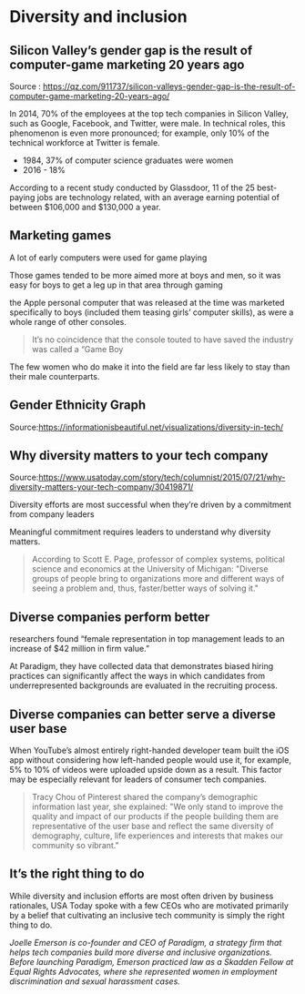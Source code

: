 # Diversity and inclusion

## Silicon Valley’s gender gap is the result of computer-game marketing 20 years ago

Source : https://qz.com/911737/silicon-valleys-gender-gap-is-the-result-of-computer-game-marketing-20-years-ago/

In 2014, 70% of the employees at the top tech companies in Silicon Valley, such as Google, Facebook, and Twitter, were male. In technical roles, this phenomenon is even more pronounced; for example, only 10% of the technical workforce at Twitter is female.

- 1984, 37% of computer science graduates were women
- 2016 - 18% 

According to a recent study conducted by Glassdoor, 11 of the 25 best-paying jobs are technology related, with an average earning potential of between $106,000 and $130,000 a year. 

## Marketing games

A lot of early computers were used for game playing

Those games tended to be more aimed more at boys and men, so it was easy for boys to get a leg up in that area through gaming

the Apple personal computer that was released at the time was marketed specifically to boys (included them teasing girls’ computer skills), as were a whole range of other consoles.

> It’s no coincidence that the console touted to have saved the industry was called a “Game Boy

The few women who do make it into the field are far less likely to stay than their male counterparts.

## Gender Ethnicity Graph
Source:https://informationisbeautiful.net/visualizations/diversity-in-tech/

## Why diversity matters to your tech company

Source:https://www.usatoday.com/story/tech/columnist/2015/07/21/why-diversity-matters-your-tech-company/30419871/

Diversity efforts are most successful when they’re driven by a commitment from company leaders

Meaningful commitment requires leaders to understand why diversity matters. 

> According to Scott E. Page, professor of complex systems, political science and economics at the University of Michigan: "Diverse groups of people bring to organizations more and different ways of seeing a problem and, thus, faster/better ways of solving it."

## Diverse companies perform better

researchers found “female representation in top management leads to an increase of $42 million in firm value.”

At Paradigm, they have collected data that demonstrates biased hiring practices can significantly affect the ways in which candidates from underrepresented backgrounds are evaluated in the recruiting process.

## Diverse companies can better serve a diverse user base 

When YouTube’s almost entirely right-handed developer team built the iOS app without considering how left-handed people would use it, for example, 5% to 10% of videos were uploaded upside down as a result. This factor may be especially relevant for leaders of consumer tech companies.

> Tracy Chou of Pinterest shared the company’s demographic information last year, she explained: "We only stand to improve the quality and impact of our products if the people building them are representative of the user base and reflect the same diversity of demography, culture, life experiences and interests that makes our community so vibrant."

## It’s the right thing to do 

While diversity and inclusion efforts are most often driven by business rationales, USA Today spoke with a few CEOs who are motivated primarily by a belief that cultivating an inclusive tech community is simply the right thing to do.


*Joelle Emerson is co-founder and CEO of Paradigm, a strategy firm that helps tech companies build more diverse and inclusive organizations. Before launching Paradigm, Emerson practiced law as a Skadden Fellow at Equal Rights Advocates, where she represented women in employment discrimination and sexual harassment cases.*